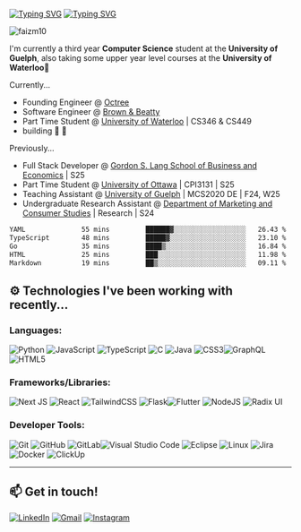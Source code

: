 [![Typing SVG](https://readme-typing-svg.demolab.com?font=Poppins&weight=600&size=25&pause=1000&color=F7F7F7&vCenter=true&width=430&height=40&lines=Hi+there!+I'm+Faiz+%F0%9F%91%8B)](https://git.io/typing-svg#gh-dark-mode-only)
[![Typing SVG](https://readme-typing-svg.demolab.com?font=Poppins&weight=600&size=25&pause=1000&color=000000&vCenter=true&width=430&height=40&lines=Hi+there!+I'm+Faiz+%F0%9F%91%8B)](https://git.io/typing-svg#gh-light-mode-only)

<p align="left"> <img src="https://komarev.com/ghpvc/?username=faizm10&label=Profile%20views&color=0e75b6&style=flat" alt="faizm10" /> </p>

I'm currently a third year **Computer Science** student at the **University of Guelph**, also taking some upper year level courses at the **University of Waterloo**🌱

Currently...
- Founding Engineer @ [Octree](https://useoctree.com/)
- Software Engineer @ [Brown & Beatty](https://www.brownandbeatty.com/)
- Part Time Student @ [University of Waterloo](http://uwaterloo.ca/) | CS346 & CS449
- building 🚧 🚀 

Previously...
- Full Stack Developer @ [Gordon S. Lang School of Business and Economics](https://www.uoguelph.ca/lang/programs/?utm_source=google&utm_medium=cpc&utm_campaign=21850775703&utm_content=171246619642&utm_term=guelph%20university%20business%20programs&gad_source=1&gclid=Cj0KCQjwtJ6_BhDWARIsAGanmKf5bNjUCQ7cVK4KfM8vCzA_1rl3V1OumHHoBodKu5ZyA6pC9D_zKpQaAtycEALw_wcB) | S25
- Part Time Student @ [University of Ottawa](https://www.uottawa.ca/) | CPI3131 | S25
- Teaching Assistant @ [University of Guelph]() | MCS2020 DE | F24, W25
- Undergraduate Research Assistant @ [Department of Marketing and Consumer Studies](https://mcs-2020.vercel.app/) | Research | S24

<!--START_SECTION:waka-->

```txt
YAML              55 mins         ██████▓░░░░░░░░░░░░░░░░░░   26.43 %
TypeScript        48 mins         █████▓░░░░░░░░░░░░░░░░░░░   23.10 %
Go                35 mins         ████▒░░░░░░░░░░░░░░░░░░░░   16.84 %
HTML              25 mins         ███░░░░░░░░░░░░░░░░░░░░░░   11.98 %
Markdown          19 mins         ██▒░░░░░░░░░░░░░░░░░░░░░░   09.11 %
```

<!--END_SECTION:waka-->


## ⚙️ Technologies I've been working with recently...

### Languages:
![Python](https://img.shields.io/badge/python-3670A0?style=for-the-badge&logo=python&logoColor=ffdd54) ![JavaScript](https://img.shields.io/badge/javascript-%23323330.svg?style=for-the-badge&logo=javascript&logoColor=%23F7DF1E) ![TypeScript](https://img.shields.io/badge/typescript-%23007ACC.svg?style=for-the-badge&logo=typescript&logoColor=white) ![C](https://img.shields.io/badge/c-%2300599C.svg?style=for-the-badge&logo=c&logoColor=white) ![Java](https://img.shields.io/badge/java-%23ED8B00.svg?style=for-the-badge&logo=openjdk&logoColor=white) ![CSS3](https://img.shields.io/badge/css3-%231572B6.svg?style=for-the-badge&logo=css3&logoColor=white)![GraphQL](https://img.shields.io/badge/-GraphQL-E10098?style=for-the-badge&logo=graphql&logoColor=white) ![HTML5](https://img.shields.io/badge/html5-%23E34F26.svg?style=for-the-badge&logo=html5&logoColor=white) 

### Frameworks/Libraries: 
![Next JS](https://img.shields.io/badge/Next-black?style=for-the-badge&logo=next.js&logoColor=white)
![React](https://img.shields.io/badge/react-%2320232a.svg?style=for-the-badge&logo=react&logoColor=%2361DAFB)
 ![TailwindCSS](https://img.shields.io/badge/tailwindcss-%2338B2AC.svg?style=for-the-badge&logo=tailwind-css&logoColor=white) ![Flask](https://img.shields.io/badge/flask-%23000.svg?style=for-the-badge&logo=flask&logoColor=white)![Flutter](https://img.shields.io/badge/Flutter-%2302569B.svg?style=for-the-badge&logo=Flutter&logoColor=white) ![NodeJS](https://img.shields.io/badge/node.js-6DA55F?style=for-the-badge&logo=node.js&logoColor=white) ![Radix UI](https://img.shields.io/badge/radix%20ui-161618.svg?style=for-the-badge&logo=radix-ui&logoColor=white)


### Developer Tools:
![Git](https://img.shields.io/badge/git-%23F05033.svg?style=for-the-badge&logo=git&logoColor=white) ![GitHub](https://img.shields.io/badge/github-%23121011.svg?style=for-the-badge&logo=github&logoColor=white) ![GitLab](https://img.shields.io/badge/gitlab-%23181717.svg?style=for-the-badge&logo=gitlab&logoColor=white)![Visual Studio Code](https://img.shields.io/badge/Visual%20Studio%20Code-0078d7.svg?style=for-the-badge&logo=visual-studio-code&logoColor=white) ![Eclipse](https://img.shields.io/badge/Eclipse-FE7A16.svg?style=for-the-badge&logo=Eclipse&logoColor=white) ![Linux](https://img.shields.io/badge/Linux-FCC624?style=for-the-badge&logo=linux&logoColor=black) ![Jira](https://img.shields.io/badge/jira-%230A0FFF.svg?style=for-the-badge&logo=jira&logoColor=white) ![Docker](https://img.shields.io/badge/docker-%230db7ed.svg?style=for-the-badge&logo=docker&logoColor=white) ![ClickUp](https://img.shields.io/badge/clickup-%23FF61F6.svg?style=for-the-badge&logo=clickup&logoColor=white)



---

## 📫 Get in touch!

[![LinkedIn](https://img.shields.io/badge/LinkedIn-0077B5?style=for-the-badge&logo=linkedin&logoColor=white)](https://www.linkedin.com/in/faiz-mustansar-a9a435213/) [![Gmail](https://img.shields.io/badge/Gmail-D14836?style=for-the-badge&logo=gmail&logoColor=white)](mailto:faizmustansar10@gmail.com) [![Instagram](https://img.shields.io/badge/Instagram-%23E4405F.svg?style=for-the-badge&logo=Instagram&logoColor=white)](https://www.instagram.com/faizm.30/)


